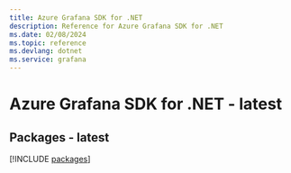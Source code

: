 ```yaml
---
title: Azure Grafana SDK for .NET
description: Reference for Azure Grafana SDK for .NET
ms.date: 02/08/2024
ms.topic: reference
ms.devlang: dotnet
ms.service: grafana
---
```

# Azure Grafana SDK for .NET - latest
## Packages - latest
[!INCLUDE [packages](grafana-index.md)]
